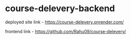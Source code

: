 # course-delevery-backend
deployed site link - https://course-delevery.onrender.com/ 

frontend link - https://github.com/Rahu09/course-delevery/ 
